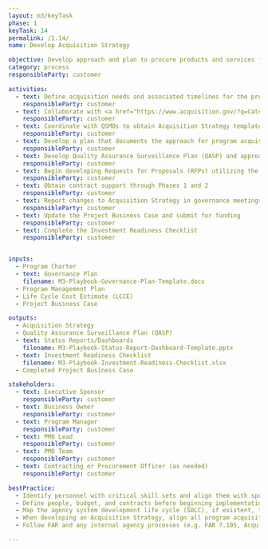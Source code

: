 ```yaml
---
layout: m3/keyTask
phase: 1
keyTask: 14
permalink: /1.14/
name: Develop Acquisition Strategy 

objective: Develop approach and plan to procure products and services for customer planning and to support activities for which customer is responsible throughout the migration.
category: process
responsibleParty: customer

activities:
  - text: Define acquisition needs and associated timelines for the program which may include support for program management, change management, business process reengineering, data management, interface development, and integration
    responsibleParty: customer
  - text: Collaborate with <a href="https://www.acquisition.gov/?q=Category_Management">category manager</a> to identify Acquisition Strategy
    responsibleParty: customer
  - text: Coordinate with QSMOs to obtain Acquisition Strategy templates (e.g. Statements of Work) and other relevant Acquisition Strategy documentation, if available
    responsibleParty: customer
  - text: Develop a plan that documents the approach for program acquisition for support services as well as provider migration and operations and maintenance (O&M)
    responsibleParty: customer 
  - text: Develop Quality Assurance Surveillance Plan (QASP) and approach to monitor metrics and performance of provider during the migration
    responsibleParty: customer
  - text: Begin developing Requests for Proposals (RFPs) utilizing the <a href="https://www.ussm.gov/fibf/">Federal Integrated Business Framework (FIBF)</a> standards, Requests for Quotes (RFQs), and Performance Work Statements (PWSs) to procure support or other services for activities the customer will be performing
    responsibleParty: customer
  - text: Obtain contract support through Phases 1 and 2
    responsibleParty: customer
  - text: Report changes to Acquisition Strategy in governance meetings and Status Reports/Dashboards
    responsibleParty: customer 
  - text: Update the Project Business Case and submit for funding
    responsibleParty: customer
  - text: Complete the Investment Readiness Checklist
    responsibleParty: customer


inputs:
  - Program Charter  
  - text: Governance Plan
    filename: M3-Playbook-Governance-Plan-Template.docx
  - Program Management Plan
  - Life Cycle Cost Estimate (LCCE) 
  - Project Business Case

outputs:
  - Acquisition Strategy 
  - Quality Assurance Surveillance Plan (QASP)
  - text: Status Reports/Dashboards
    filename: M3-Playbook-Status-Report-Dashboard-Template.pptx
  - text: Investment Readiness Checklist
    filename: M3-Playbook-Investment-Readiness-Checklist.xlsx
  - Completed Project Business Case

stakeholders:
  - text: Executive Sponsor
    responsibleParty: customer
  - text: Business Owner
    responsibleParty: customer
  - text: Program Manager
    responsibleParty: customer
  - text: PMO Lead
    responsibleParty: customer
  - text: PMO Team
    responsibleParty: customer
  - text: Contracting or Procurement Officer (as needed)
    responsibleParty: customer

bestPractice:
  - Identify personnel with critical skill sets and align them with specific program activities; bring on Subject Matter Experts (SMEs) and information technology (IT) personnel early to ensure a successful migration in later phases
  - Define people, budget, and contracts before beginning implementation activities; align activities to specific resources in the Initial Master Schedule
  - Map the agency system development life cycle (SDLC), if existent, to the M3 framework to identify appropriate agency documentation and templates that can be adapted to the M3 framework in order  to minimize re-work
  - When developing an Acquisition Strategy, align all program acquisitions with the Resource Management Plan, define scope and period of performance for each contract, integrate Contracting Officer’s Representative (COR), and define types of contracts and acquisition methods for all planned program acquisitions
  - Follow FAR and any internal agency processes (e.g. FAR 7.105, Acquisition Strategy, written plans)

---
```

